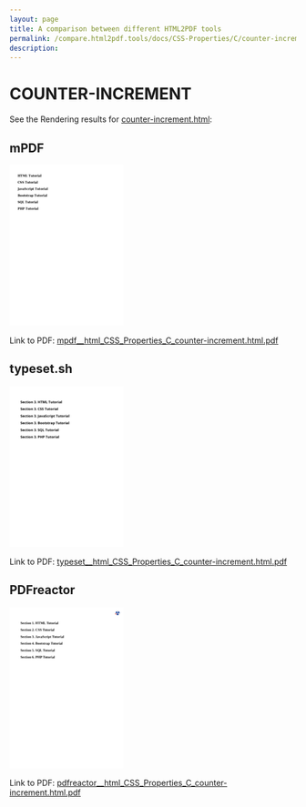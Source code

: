```yaml
---
layout: page
title: A comparison between different HTML2PDF tools
permalink: /compare.html2pdf.tools/docs/CSS-Properties/C/counter-increment/
description: 
---
```


# COUNTER-INCREMENT

See the Rendering results for [counter-increment.html](/html/CSS%20Properties/C/counter-increment.html):

## mPDF
![](mpdf__html_CSS_Properties_C_counter-increment.html.png) 

Link to PDF: [mpdf__html_CSS_Properties_C_counter-increment.html.pdf](mpdf__html_CSS_Properties_C_counter-increment.html.pdf)

## typeset.sh
![](typeset__html_CSS_Properties_C_counter-increment.html.png) 

Link to PDF: [typeset__html_CSS_Properties_C_counter-increment.html.pdf](typeset__html_CSS_Properties_C_counter-increment.html.pdf)

## PDFreactor
![](pdfreactor__html_CSS_Properties_C_counter-increment.html.png) 

Link to PDF: [pdfreactor__html_CSS_Properties_C_counter-increment.html.pdf](pdfreactor__html_CSS_Properties_C_counter-increment.html.pdf)
